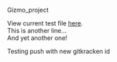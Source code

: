 Gizmo_project

View current test file [here](docs/test.txt).  
This is another line...  
And yet another one!  

Testing push with new gitkracken id
